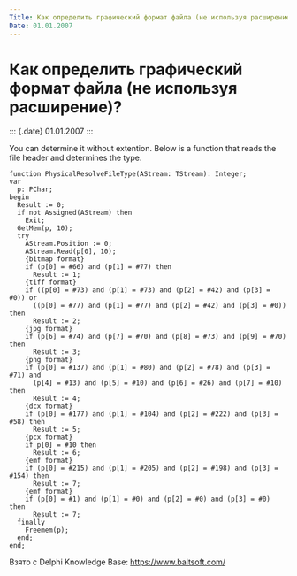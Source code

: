 ```yaml
---
Title: Как определить графический формат файла (не используя расширение)?
Date: 01.01.2007
---
```



Как определить графический формат файла (не используя расширение)?
==================================================================

::: {.date}
01.01.2007
:::

You can determine it without extention. Below is a function that reads
the file header and determines the type.

    function PhysicalResolveFileType(AStream: TStream): Integer;
    var
      p: PChar;
    begin
      Result := 0;
      if not Assigned(AStream) then
        Exit;
      GetMem(p, 10);
      try
        AStream.Position := 0;
        AStream.Read(p[0], 10);
        {bitmap format}
        if (p[0] = #66) and (p[1] = #77) then
          Result := 1;
        {tiff format}
        if ((p[0] = #73) and (p[1] = #73) and (p[2] = #42) and (p[3] = #0)) or
          ((p[0] = #77) and (p[1] = #77) and (p[2] = #42) and (p[3] = #0)) then
          Result := 2;
        {jpg format}
        if (p[6] = #74) and (p[7] = #70) and (p[8] = #73) and (p[9] = #70) then
          Result := 3;
        {png format}
        if (p[0] = #137) and (p[1] = #80) and (p[2] = #78) and (p[3] = #71) and
          (p[4] = #13) and (p[5] = #10) and (p[6] = #26) and (p[7] = #10) then
          Result := 4;
        {dcx format}
        if (p[0] = #177) and (p[1] = #104) and (p[2] = #222) and (p[3] = #58) then
          Result := 5;
        {pcx format}
        if p[0] = #10 then
          Result := 6;
        {emf format}
        if (p[0] = #215) and (p[1] = #205) and (p[2] = #198) and (p[3] = #154) then
          Result := 7;
        {emf format}
        if (p[0] = #1) and (p[1] = #0) and (p[2] = #0) and (p[3] = #0) then
          Result := 7;
      finally
        Freemem(p);
      end;
    end;

Взято с Delphi Knowledge Base: <https://www.baltsoft.com/>
